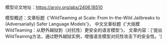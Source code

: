 模型论文地址：https://arxiv.org/abs/2406.18510

模型概述：文章标题《'WildTeaming at Scale: From In-the-Wild Jailbreaks to (Adversarially) Safer Language Models'》，
中文文章标题《'大规模WildTeaming：从野外越狱到（对抗性）更安全的语言模型'》，
文章内容：['提出WildTeaming方法，通过野外越狱实例，增强语言模型对抗性攻击下的安全性。']
